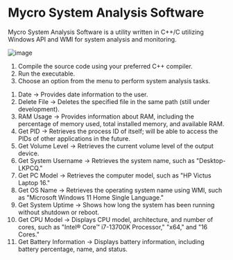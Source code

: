 # Mycro System Analysis Software

Mycro System Analysis Software is a utility written in C++/C utilizing Windows API and WMI for system analysis and monitoring.

![image](https://github.com/OnurSevkiOkan/Mycro-System-Analysis-Software/assets/76997994/9777313a-ea39-4057-80d7-a3700e6c8a93)

1. Compile the source code using your preferred C++ compiler.
2. Run the executable.
3. Choose an option from the menu to perform system analysis tasks.

1) Date → Provides date information to the user.
2) Delete File → Deletes the specified file in the same path (still under development).
3) RAM Usage → Provides information about RAM, including the percentage of memory used, total installed memory, and available RAM.
4) Get PID → Retrieves the process ID of itself; will be able to access the PIDs of other applications in the future.
5) Get Volume Level → Retrieves the current volume level of the output device.
6) Get System Username → Retrieves the system name, such as "Desktop-LKPCQ."
7) Get PC Model → Retrieves the computer model, such as "HP Victus Laptop 16."
8) Get OS Name → Retrieves the operating system name using WMI, such as "Microsoft Windows 11 Home Single Language."
9) Get System Uptime → Shows how long the system has been running without shutdown or reboot.
10) Get CPU Model → Displays CPU model, architecture, and number of cores, such as "Intel® Core™ i7-13700K Processor," "x64," and "16 Cores."
11) Get Battery Information → Displays battery information, including battery percentage, name, and status.
